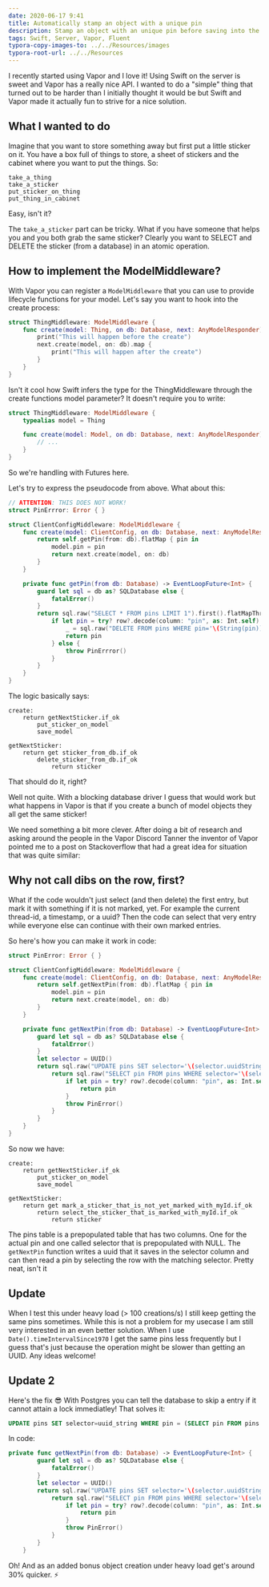 ```yaml
---
date: 2020-06-17 9:41
title: Automatically stamp an object with a unique pin
description: Stamp an object with an unique pin before saving into the database
tags: Swift, Server, Vapor, Fluent
typora-copy-images-to: ../../Resources/images
typora-root-url: ../../Resources
---
```


I recently started using Vapor and I love it! Using Swift on the server is sweet and Vapor has a really nice API. I wanted to do a "simple" thing that turned out to be harder than I initially thought it would be but Swift and Vapor made it actually fun to strive for a nice solution.

## What I wanted to do

Imagine that you want to store something away but first put a little sticker on it. You have a box full of things to store, a sheet of stickers and the cabinet where you want to put the things. So:

```Pseu
take_a_thing
take_a_sticker
put_sticker_on_thing
put_thing_in_cabinet
```

Easy, isn't it?

The `take_a_sticker` part can be tricky. What if you have someone that helps you and you both grab the same sticker? Clearly you want to SELECT and DELETE the sticker (from a database) in an atomic operation.

## How to implement the ModelMiddleware?

With Vapor you can register a `ModelMiddleware` that you can use to provide lifecycle functions for your model. Let's say you want to hook into the create process:

```Swift
struct ThingMiddleware: ModelMiddleware {
    func create(model: Thing, on db: Database, next: AnyModelResponder) -> EventLoopFuture<Void> {
        print("This will happen before the create")
        next.create(model, on: db).map {
            print("This will happen after the create")
        }
    }
}
```

Isn't it cool how Swift infers the type for the ThingMiddleware through the create functions model parameter? It doesn't require you to write:

```Swift
struct ThingMiddleware: ModelMiddleware {
    typealias model = Thing

    func create(model: Model, on db: Database, next: AnyModelResponder) -> EventLoopFuture<Void> {
        // ...
    }
}
```

So we're handling with Futures here.

Let's try to express the pseudocode from above. What about this:

```swift
// ATTENTION: THIS DOES NOT WORK!
struct PinErrror: Error { }

struct ClientConfigMiddleware: ModelMiddleware {
    func create(model: ClientConfig, on db: Database, next: AnyModelResponder) -> EventLoopFuture<Void> {
        return self.getPin(from: db).flatMap { pin in
            model.pin = pin
            return next.create(model, on: db)
        }
    }

    private func getPin(from db: Database) -> EventLoopFuture<Int> {
        guard let sql = db as? SQLDatabase else {
            fatalError()
        }
        return sql.raw("SELECT * FROM pins LIMIT 1").first().flatMapThrowing { row in
            if let pin = try? row?.decode(column: "pin", as: Int.self) {
                _ = sql.raw("DELETE FROM pins WHERE pin='\(String(pin))'").run()
                return pin
            } else {
                throw PinErrror()
            }
        }
    }
}
```


The logic basically says:


```pseudocode
create:
	return getNextSticker.if_ok
		put_sticker_on_model
		save_model

getNextSticker:
	return get sticker_from_db.if_ok
		delete_sticker_from_db.if_ok
			return sticker
```

That should do it, right?

Well not quite. With a blocking database driver I guess that would work but what happens in Vapor is that if you create a bunch of model objects they all get the same sticker!

We need something a bit more clever. After doing a bit of research and asking around the people in the Vapor Discord Tanner the inventor of Vapor pointed me to a post on Stackoverflow that had a great idea for situation that was quite similar:

## Why not call dibs on the row, first?

What if the code wouldn't just select (and then delete) the first entry, but mark it with something if it is not marked, yet. For example the current thread-id, a timestamp, or a uuid? Then the code can select that very entry while everyone else can continue with their own marked entries.

So here's how you can make it work in code:

```Swift
struct PinError: Error { }

struct ClientConfigMiddleware: ModelMiddleware {
    func create(model: ClientConfig, on db: Database, next: AnyModelResponder) -> EventLoopFuture<Void> {
        return self.getNextPin(from: db).flatMap { pin in
            model.pin = pin
            return next.create(model, on: db)
        }
    }

    private func getNextPin(from db: Database) -> EventLoopFuture<Int> {
        guard let sql = db as? SQLDatabase else {
            fatalError()
        }
        let selector = UUID()
        return sql.raw("UPDATE pins SET selector='\(selector.uuidString)' WHERE pin = (SELECT pin FROM pins WHERE selector IS NULL LIMIT 1)").run().flatMap {
            return sql.raw("SELECT pin FROM pins WHERE selector='\(selector.uuidString)'").first().flatMapThrowing { row in
                if let pin = try? row?.decode(column: "pin", as: Int.self) {
                    return pin
                }
                throw PinError()
            }
        }
    }
}
```

So now we have:

```pseudocode
create:
	return getNextSticker.if_ok
		put_sticker_on_model
		save_model

getNextSticker:
	return get mark_a_sticker_that_is_not_yet_marked_with_myId.if_ok
		return select_the_sticker_that_is_marked_with_myId.if_ok
			return sticker
```

The pins table is a prepopulated table that has two columns. One for the actual pin and one called selector that is prepopulated with NULL. The `getNextPin` function writes a uuid that it saves in the selector column and can then read a pin by selecting the row with the matching selector. Pretty neat, isn't it

## Update

When I test this under heavy load (> 100 creations/s) I still keep getting the same pins sometimes. While this is not a problem for my usecase I am still very interested in an even better solution. When I use `Date().timeIntervalSince1970` I get the same pins less frequently but I guess that's just because the operation might be slower than getting an UUID. Any ideas welcome!

## Update 2

Here's the fix 😎 With Postgres you can tell the database to skip a entry if it cannot attain a lock immediatley! That solves it:

```sql
UPDATE pins SET selector=uuid_string WHERE pin = (SELECT pin FROM pins WHERE selector IS NULL LIMIT 1 FOR UPDATE SKIP LOCKED) RETURNING pin;
```

In code:

```swift
private func getNextPin(from db: Database) -> EventLoopFuture<Int> {
        guard let sql = db as? SQLDatabase else {
            fatalError()
        }
        let selector = UUID()
        return sql.raw("UPDATE pins SET selector='\(selector.uuidString)' WHERE pin = (SELECT pin FROM pins WHERE selector IS NULL LIMIT 1 FOR UPDATE SKIP LOCKED) RETURNING pin").run().flatMap {
            return sql.raw("SELECT pin FROM pins WHERE selector='\(selector.uuidString)'").first().flatMapThrowing { row in
                if let pin = try? row?.decode(column: "pin", as: Int.self) {
                    return pin
                }
                throw PinError()
            }
        }
    }
```

Oh! And as an added bonus object creation under heavy load get's around 30% quicker. ⚡️

